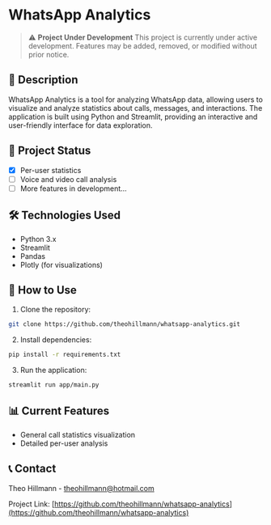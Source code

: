 # WhatsApp Analytics

> ⚠️ **Project Under Development**
> This project is currently under active development. Features may be added, removed, or modified without prior notice.

## 📝 Description

WhatsApp Analytics is a tool for analyzing WhatsApp data, allowing users to visualize and analyze statistics about calls, messages, and interactions. The application is built using Python and Streamlit, providing an interactive and user-friendly interface for data exploration.

## 🚧 Project Status

- [x] Per-user statistics
- [ ] Voice and video call analysis
- [ ] More features in development...

## 🛠️ Technologies Used

- Python 3.x
- Streamlit
- Pandas
- Plotly (for visualizations)

## 🚀 How to Use

1. Clone the repository:
```bash
git clone https://github.com/theohillmann/whatsapp-analytics.git
```

2. Install dependencies:
```bash
pip install -r requirements.txt
```

3. Run the application:
```bash
streamlit run app/main.py
```

## 📊 Current Features

- General call statistics visualization
- Detailed per-user analysis





## 📞 Contact

Theo Hillmann - theohillmann@hotmail.com

Project Link: [https://github.com/theohillmann/whatsapp-analytics](https://github.com/theohillmann/whatsapp-analytics) 